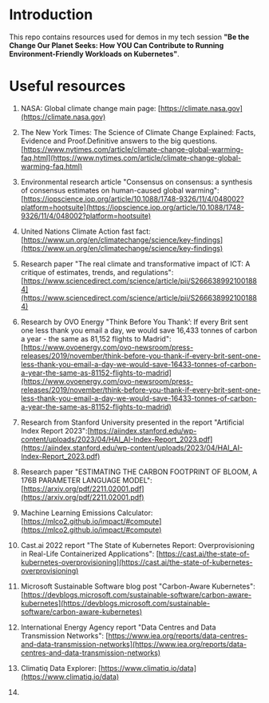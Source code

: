 # Introduction

This repo contains resources used for demos in my tech session **"Be the Change Our Planet Seeks: How YOU Can Contribute to Running Environment-Friendly Workloads on Kubernetes"**.


# Useful resources

1. NASA: Global climate change main page: [https://climate.nasa.gov](https://climate.nasa.gov)

2. The New York Times: The Science of Climate Change Explained: Facts, Evidence and Proof.Definitive answers to the big questions. [https://www.nytimes.com/article/climate-change-global-warming-faq.html](https://www.nytimes.com/article/climate-change-global-warming-faq.html)

3. Environmental research article "Consensus on consensus: a synthesis of consensus estimates on human-caused global warming": [https://iopscience.iop.org/article/10.1088/1748-9326/11/4/048002?platform=hootsuite](https://iopscience.iop.org/article/10.1088/1748-9326/11/4/048002?platform=hootsuite)

4. United Nations Climate Action fast fact: [https://www.un.org/en/climatechange/science/key-findings](https://www.un.org/en/climatechange/science/key-findings)

5. Research paper "The real climate and transformative impact of ICT: A critique of estimates, trends, and regulations": [https://www.sciencedirect.com/science/article/pii/S2666389921001884](https://www.sciencedirect.com/science/article/pii/S2666389921001884)

6. Research by OVO Energy "Think Before You Thank’: If every Brit sent one less thank you email a day, we would save 16,433 tonnes of carbon a year - the same as 81,152 flights to Madrid": [https://www.ovoenergy.com/ovo-newsroom/press-releases/2019/november/think-before-you-thank-if-every-brit-sent-one-less-thank-you-email-a-day-we-would-save-16433-tonnes-of-carbon-a-year-the-same-as-81152-flights-to-madrid](https://www.ovoenergy.com/ovo-newsroom/press-releases/2019/november/think-before-you-thank-if-every-brit-sent-one-less-thank-you-email-a-day-we-would-save-16433-tonnes-of-carbon-a-year-the-same-as-81152-flights-to-madrid)

7. Research from Stanford University presented in the report "Artificial Index Report 2023":[https://aiindex.stanford.edu/wp-content/uploads/2023/04/HAI_AI-Index-Report_2023.pdf](https://aiindex.stanford.edu/wp-content/uploads/2023/04/HAI_AI-Index-Report_2023.pdf)

8. Research paper "ESTIMATING THE CARBON FOOTPRINT OF BLOOM, A 176B PARAMETER LANGUAGE MODEL": [https://arxiv.org/pdf/2211.02001.pdf](https://arxiv.org/pdf/2211.02001.pdf)

9. Machine Learning Emissions Calculator: [https://mlco2.github.io/impact/#compute](https://mlco2.github.io/impact/#compute)

10. Cast.ai 2022 report "The State of Kubernetes Report: Overprovisioning in Real-Life Containerized Applications": [https://cast.ai/the-state-of-kubernetes-overprovisioning](https://cast.ai/the-state-of-kubernetes-overprovisioning)

11. Microsoft Sustainable Software blog post "Carbon-Aware Kubernetes": [https://devblogs.microsoft.com/sustainable-software/carbon-aware-kubernetes](https://devblogs.microsoft.com/sustainable-software/carbon-aware-kubernetes)

12. International Energy Agency report "Data Centres and Data Transmission Networks": [https://www.iea.org/reports/data-centres-and-data-transmission-networks](https://www.iea.org/reports/data-centres-and-data-transmission-networks)

13. Climatiq Data Explorer: [https://www.climatiq.io/data](https://www.climatiq.io/data)

14. 